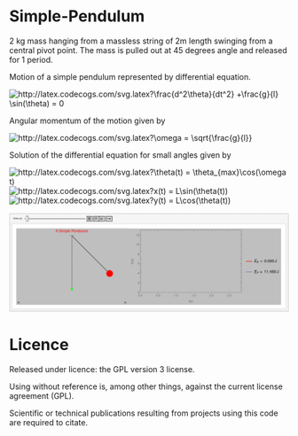 # Simple-Pendulum

2 kg mass hanging from a massless string of 2m length swinging from a central pivot point. The mass is pulled out at 45 degrees angle and released for 1 period.


Motion of a simple pendulum represented by differential equation.

<img src="http://latex.codecogs.com/svg.latex?\frac{d^2\theta}{dt^2}&space;&plus;\frac{g}{l}&space;\sin(\theta)&space;=&space;0" title="http://latex.codecogs.com/svg.latex?\frac{d^2\theta}{dt^2} +\frac{g}{l} \sin(\theta) = 0" />

Angular momentum of the motion given by

<img src="http://latex.codecogs.com/svg.latex?\omega&space;=&space;\sqrt{\frac{g}{l}}" title="http://latex.codecogs.com/svg.latex?\omega = \sqrt{\frac{g}{l}}" />

Solution of the differential equation for small angles given by

<img src="http://latex.codecogs.com/svg.latex?\theta(t)&space;=&space;\theta_{max}\cos(\omega&space;t)" title="http://latex.codecogs.com/svg.latex?\theta(t) = \theta_{max}\cos(\omega t)" />

<img src="http://latex.codecogs.com/svg.latex?x(t)&space;=&space;L\sin(\theta(t))" title="http://latex.codecogs.com/svg.latex?x(t) = L\sin(\theta(t))" />
<img src="http://latex.codecogs.com/svg.latex?y(t)&space;=&space;L\cos(\theta(t))" title="http://latex.codecogs.com/svg.latex?y(t) = L\cos(\theta(t))" />

![Pendulum](https://github.com/kadirtastepe/Simple-Pendulum/blob/master/pendulum.GIF)



# Licence
Released under licence: the GPL version 3 license.

Using without reference is, among other things, against the current license agreement (GPL).

Scientific or technical publications resulting from projects using this code are required to citate.
